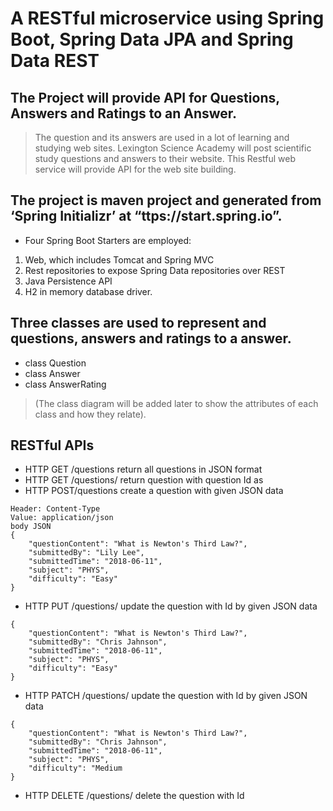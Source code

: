 # A RESTful microservice using Spring Boot, Spring Data JPA and Spring Data REST

## The Project will provide API for Questions, Answers and Ratings to an Answer. 
>The question and its answers are used in a lot of learning and studying web sites. Lexington Science Academy will post scientific study questions and answers to their website. This Restful web service will provide API for the web site building. 

## The project is maven project and generated from ‘Spring Initializr’ at “ttps://start.spring.io”. 

* Four Spring Boot Starters are employed:
1. Web, which includes Tomcat and Spring MVC
2. Rest repositories to expose Spring Data repositories over REST
3. Java Persistence API
4. H2 in memory database driver. 

## Three classes are used to represent and questions, answers and ratings to a answer. 
* class Question
* class Answer
* class AnswerRating

> (The class diagram will be added later to show the attributes of each class and how they relate).

## RESTful APIs

* HTTP GET /questions	        return all questions in JSON format
* HTTP GET /questions/<Id>      return question with question Id as <Id>
* HTTP POST/questions	        create a question with given JSON data
> 
    Header: Content-Type
    Value: application/json
    body JSON
    {
        "questionContent": "What is Newton's Third Law?",
        "submittedBy": "Lily Lee",
        "submittedTime": "2018-06-11",
        "subject": "PHYS",
        "difficulty": "Easy"
    }

* HTTP PUT /questions/<Id>	update the question with Id by given JSON data
>
    {
        "questionContent": "What is Newton's Third Law?",
        "submittedBy": "Chris Jahnson",
        "submittedTime": "2018-06-11",
        "subject": "PHYS",
        "difficulty": "Easy"
    }
 
* HTTP PATCH /questions/<Id>	update the question with Id by given JSON data
>
    {
        "questionContent": "What is Newton's Third Law?",
        "submittedBy": "Chris Jahnson",
        "submittedTime": "2018-06-11",
        "subject": "PHYS",
        "difficulty": "Medium
    }

 * HTTP DELETE /questions/<Id>	delete the question with Id


